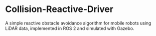 # Collision-Reactive-Driver
A simple reactive obstacle avoidance algorithm for mobile robots using LiDAR data, implemented in ROS 2 and simulated with Gazebo.
